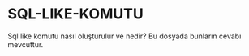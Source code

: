 # SQL-LIKE-KOMUTU
Sql like komutu nasıl oluşturulur ve nedir? Bu dosyada bunların cevabı mevcuttur.
